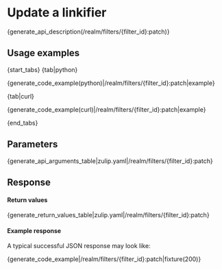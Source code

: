 # Update a linkifier

{generate_api_description(/realm/filters/{filter_id}:patch)}

## Usage examples

{start_tabs}
{tab|python}

{generate_code_example(python)|/realm/filters/{filter_id}:patch|example}

{tab|curl}

{generate_code_example(curl)|/realm/filters/{filter_id}:patch|example}

{end_tabs}

## Parameters

{generate_api_arguments_table|zulip.yaml|/realm/filters/{filter_id}:patch}

## Response

#### Return values

{generate_return_values_table|zulip.yaml|/realm/filters/{filter_id}:patch}

#### Example response

A typical successful JSON response may look like:

{generate_code_example|/realm/filters/{filter_id}:patch|fixture(200)}
